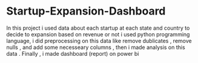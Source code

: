 # Startup-Expansion-Dashboard
In this project i used data about each startup at each state and country to decide to expansion based on revenue or not
i used python programming language, i did preprocessing on this data like remove dublicates , remove nulls , and add some necesseary columns , then i made analysis on this data .
Finally , i made dashboard (report) on power bi 
